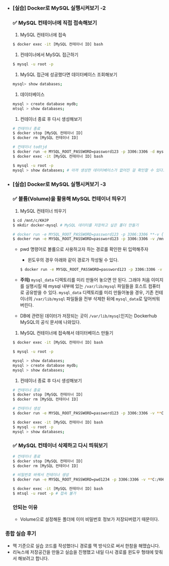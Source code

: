 - ### [실습] Docker로 MySQL 실행시켜보기 -2
    
    ### ✅ MySQL 컨테이너에 직접 접속해보기
    
    1. MySQL 컨테이너에 접속
    
    ```bash
    $ docker exec -it [MySQL 컨테이너 ID] bash
    ```
    
    1. 컨테이너에서 MySQL 접근하기
    
    ```bash
    $ mysql -u root -p
    ```
    
    1. MySQL 접근에 성공했다면 데이터베이스 조회해보기
    
    ```bash
    mysql> show databases;
    ```
    
    
    1. 데이터베이스
    
    ```bash
    mysql > create database mydb;
    mtsql > show databases;
    ```
    
    1. 컨테이너 종료 후 다시 생성해보기
    
    ```bash
    # 컨테이너 종료
    $ docker stop [MySQL 컨테이너 ID]
    $ docker rm [MySQL 컨테이너 ID]
    
    # 컨테이너 todtjd
    $ docker run -e MYSQL_ROOT_PASSWORD=password123 -p 3306:3306 -d mysql
    $ docker exec -it [MySQL 컨테이너 ID] bash
    
    $ mysql -u root -p
    mysql > show databases; # 아까 생성한 데이터베이스가 없어진 걸 확인할 수 있다.
    ```
  
- ### [실습] Docker로 MySQL 실행시켜보기 -3
    
    ### ✅ 볼륨(Volume)을 활용해 MySQL 컨테이너 띄우기
    
    1. MySQL 컨테이너 띄우기
    
    ```bash
    $ cd /mnt/c/KHJP
    $ mkdir docker-mysql # MySQL 데이터를 저장하고 싶은 폴더 만들기
    
    # docker run -e MYSQL_ROOT_PASSWORD=password123 -p 3306:3306 **-v {호스트의 절대경로}/mysql_data:/var/lib/mysql** -d mysql
    $ docker run -e MYSQL_ROOT_PASSWORD=password123 -p 3306:3306 -v /mnt/c/KHJP/docker-mysql/mysql_data:/var/lib/mysql -d mysql
    ```
    
    - pwd 명령어로 볼륨으로 사용하고자 하는 경로를 확인한 뒤 입력해주자
        - 윈도우의 경우 아래와 같이 경로가 작성될 수 있다.
        
        ```bash
        $ docker run -e MYSQL_ROOT_PASSWORD=password123 -p 3306:3306 -v **C:/KHJP/docker-mysql/mysql_data**:/var/lib/mysql -d mysql
        ```
        
    - **주의)** `mysql_data` 디렉토리를 미리 만들어 놓으면 안 된다. 그래야 처음 이미지를 실행시킬 때 mysql 내부에 있는 `/var/lib/mysql` 파일들을 호스트 컴퓨터로 공유받을 수 있다. `mysql_data` 디렉토리를 미리 만들어놓을 경우, 기존 컨테이너의 `/var/lib/mysql` 파일들을 전부 삭제한 뒤에 `mysql_data`로 덮어씌워 버린다.
    - DB에 관련된 데이터가 저장되는 곳이 `/var/lib/mysql`인지는 Dockerhub MySQL의 공식 문서에 나와있다.
        
        
    1. MySQL 컨테이너에 접속해서 데이터베이스 만들기
    
    ```bash
    $ docker exec -it [MySQL 컨테이너 ID] bash
    
    $ mysql -u root -p
    
    mysql > show databases;
    mysql > create database mydb;
    mysql > show databases;
    ```
    
    1. 컨테이너 종료 후 다시 생성해보기
    
    ```bash
    # 컨테이너 종료
    $ docker stop [MySQL 컨테이너 ID]
    $ docker rm [MySQL 컨테이너 ID]
    
    # 컨테이너 생성
    $ docker run -e MYSQL_ROOT_PASSWORD=password123 -p 3306:3306 -v **C:/KHJP/docker-mysql/mysql_data**:/var/lib/mysql -d mysql
    
    $ docker exec -it [MySQL 컨테이너 ID] bash
    $ mysql -u root -p
    mysql > show databases;
    ```
    
    ### ✅ MySQL 컨테이너 삭제하고 다시 띄워보기
    
    ```bash
    # 컨테이너 종료
    $ docker stop [MySQL 컨테이너 ID]
    $ docker rm [MySQL 컨테이너 ID]
    
    # 비밀번호 바꿔서 컨테이너 생성
    $ docker run -e MYSQL_ROOT_PASSWORD=pwd1234 -p 3306:3306 -v **C:/KHJP/docker-mysql/mysql_data**:/var/lib/mysql -d mysql
    
    $ docker exec -it [MySQL 컨테이너 ID] bash
    $ mtsql -u root -p # 접속 불가
    ```
    
    ### 안되는 이유
    
    - Volume으로 설정해둔 폴더에 이미 비밀번호 정보가 저장되버렸기 때문이다.

### 종합 실습 후기
- 맥 기준으로 실습 코드를 작성했더니 경로를 맥 방식으로 써서 한참을 해맸습니다.
- 리눅스에 저장공간을 만들고 실습을 진행했고 내일 다시 경로를 윈도우 형태에 맞춰서 해보려고 합니다.